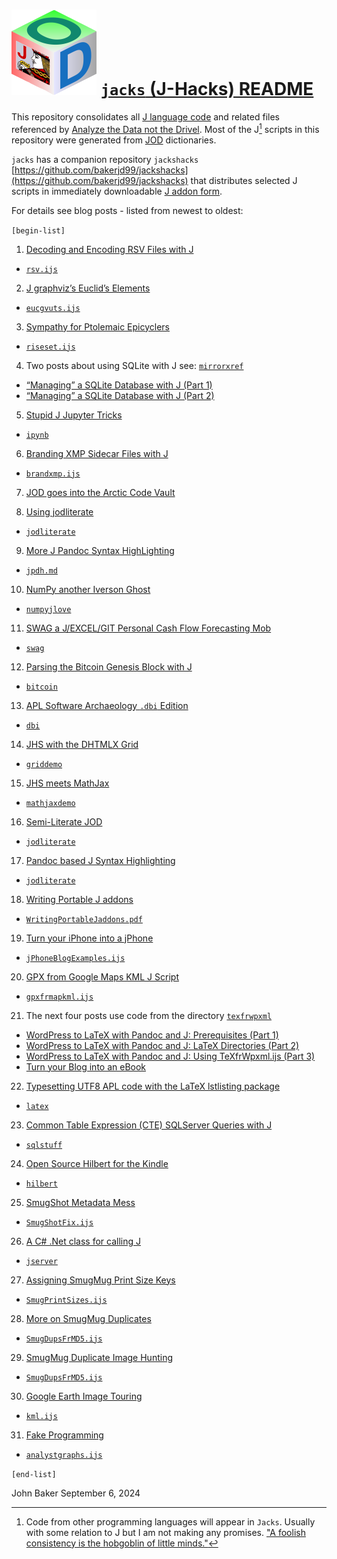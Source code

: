 ![](jacksjodlogotiny.png) [`jacks` (J-Hacks) README](https://analyzethedatanotthedrivel.org/)
==================================================================================================

This repository consolidates all [J language code](http://www.jsoftware.com/) and related files referenced by
[Analyze the Data not the Drivel](https://analyzethedatanotthedrivel.org/). Most of the J[^1]
scripts in this repository were generated from [JOD](https://analyzethedatanotthedrivel.org/the-jod-page/) dictionaries.

`jacks` has a companion repository `jackshacks` 
[https://github.com/bakerjd99/jackshacks](https://github.com/bakerjd99/jackshacks)
that distributes selected J scripts in immediately downloadable [J addon form](https://code.jsoftware.com/wiki/Vocabulary/Libraries).

For details see blog posts - listed from newest to oldest:

`[begin-list]`

1. [Decoding and Encoding RSV Files with J](https://analyzethedatanotthedrivel.org/2024/01/12/decoding-and-encoding-rsv-files-with-j/)
 * [`rsv.ijs`](https://github.com/bakerjd99/jackshacks/blob/main/riseset.ijs)

2. [J graphviz’s Euclid’s Elements](https://analyzethedatanotthedrivel.org/2023/06/28/j-graphvizs-euclids-elements/)
 * [`eucgvuts.ijs`](https://github.com/bakerjd99/jacks/blob/master/eucgvuts/eucgvuts.ijs)

3. [Sympathy for Ptolemaic Epicyclers](https://analyzethedatanotthedrivel.org/2023/04/07/sympathy-for-ptolemaic-epicyclers/)
 * [`riseset.ijs`](https://github.com/bakerjd99/jackshacks/blob/main/riseset.ijs)

4. Two posts about using SQLite with J see: [`mirrorxref`](https://github.com/bakerjd99/jacks/tree/master/mirrorxref)
 * [“Managing” a SQLite Database with J (Part 1)](https://analyzethedatanotthedrivel.org/2022/08/03/managing-a-sqlite-database-with-j-part-1/)
 * [“Managing” a SQLite Database with J (Part 2)](https://analyzethedatanotthedrivel.org/2022/08/08/managing-a-sqlite-database-with-j-part-2/)

5. [Stupid J Jupyter Tricks](https://analyzethedatanotthedrivel.org/2022/07/24/stupid-j-jupyter-tricks/)
 * [`ipynb`](https://github.com/bakerjd99/jacks/tree/master/ipynbfrjod)

6. [Branding XMP Sidecar Files with J](https://analyzethedatanotthedrivel.org/2022/07/17/branding-xmp-sidecar-files-with-j/)
 * [`brandxmp.ijs`](https://github.com/bakerjd99/jacks/blob/master/brandxmp/brandxmp.ijs)

7. [JOD goes into the Arctic Code Vault](https://analyzethedatanotthedrivel.org/2020/08/17/jod-goes-into-the-arctic-code-vault/)

8. [Using jodliterate](https://analyzethedatanotthedrivel.org/2020/05/25/using-jodliterate/)
 * [`jodliterate`](https://github.com/bakerjd99/jacks/tree/master/jodliterate)

9.  [More J Pandoc Syntax HighLighting](https://analyzethedatanotthedrivel.org/2020/02/19/more-j-pandoc-syntax-highlighting/)
 * [`jpdh.md`](https://github.com/bakerjd99/jacks/tree/master/pandocexamples)

10. [NumPy another Iverson Ghost](https://analyzethedatanotthedrivel.org/2018/03/31/numpy-another-iverson-ghost/)
 * [`numpyjlove`](https://github.com/bakerjd99/jacks/tree/master/numpyjlove)

11. [SWAG a J/EXCEL/GIT Personal Cash Flow Forecasting Mob](https://bakerjd99.wordpress.com/2016/01/10/swag-a-jexcelgit-personal-cash-flow-forecasting-mob/)
 * [`swag`](https://github.com/bakerjd99/jacks/tree/master/swag)

12. [Parsing the Bitcoin Genesis Block with J](http://bakerjd99.wordpress.com/2014/07/03/parsing-the-bitcoin-genesis-block-with-j/)
 * [`bitcoin`](https://github.com/bakerjd99/jacks/tree/master/bitcoin)

13. [APL Software Archaeology `.dbi` Edition](http://bakerjd99.wordpress.com/2013/12/26/apl-software-archaeology-dbi-edition/)
 * [`dbi`](https://github.com/bakerjd99/jacks/tree/master/dbi)

14. [JHS with the DHTMLX Grid](http://bakerjd99.wordpress.com/2012/12/03/jhs-with-the-dhtmlx-grid/)
 * [`griddemo`](https://github.com/bakerjd99/jacks/tree/master/griddemo)

15. [JHS meets MathJax](http://bakerjd99.wordpress.com/2012/11/25/jhs-meets-mathjax/)
 * [`mathjaxdemo`](https://github.com/bakerjd99/jacks/tree/master/mathjaxdemo)

16. [Semi-Literate JOD](http://bakerjd99.wordpress.com/2012/10/01/semi-literate-jod/)
 * [`jodliterate`](https://github.com/bakerjd99/jacks/tree/master/jodliterate)

17. [Pandoc based J Syntax Highlighting](http://bakerjd99.wordpress.com/2012/09/20/pandoc-based-j-syntax-highlighting/)
 * [`jodliterate`](https://github.com/bakerjd99/jacks/tree/master/jodliterate)

18. [Writing Portable J addons](http://bakerjd99.wordpress.com/2012/07/23/writing-portable-j-addons/)
 * [`WritingPortableJaddons.pdf`](https://github.com/bakerjd99/jacks/blob/master/dogpony)

19. [Turn your iPhone into a jPhone](http://bakerjd99.wordpress.com/2012/06/23/turn-your-iphone-into-a-jphone-2/)
 * [`jPhoneBlogExamples.ijs`](https://github.com/bakerjd99/jacks/blob/master/phones/jPhoneBlogExamples.ijs)

20. [GPX from Google Maps KML J Script](http://bakerjd99.wordpress.com/2012/05/16/gpx-from-google-maps-kml-j-script/)
 * [`gpxfrmapkml.ijs`](https://github.com/bakerjd99/jacks/blob/master/geotagged/gpxfrmapkml.ijs)

21. The next four posts use code from the directory [`texfrwpxml`](https://github.com/bakerjd99/jacks/tree/master/texfrwpxml)
 * [WordPress to LaTeX with Pandoc and J: Prerequisites (Part 1)](http://bakerjd99.wordpress.com/2012/02/11/wordpress-to-latex-with-pandoc-and-j-prerequisites-part-1/)
 * [WordPress to LaTeX with Pandoc and J: LaTeX Directories (Part 2)](http://bakerjd99.wordpress.com/2012/02/18/wordpress-to-latex-with-pandoc-and-j-latex-directories-part-2-2/)
 * [WordPress to LaTeX with Pandoc and J: Using TeXfrWpxml.ijs (Part 3)](http://bakerjd99.wordpress.com/2012/02/25/wordpress-to-latex-with-pandoc-and-j-using-texfrwpxml-ijs-part-3/)
 * [Turn your Blog into an eBook](http://bakerjd99.wordpress.com/2012/03/04/turn-your-blog-into-an-ebook/)

22. [Typesetting UTF8 APL code with the LaTeX lstlisting package](http://bakerjd99.wordpress.com/2011/08/15/typesetting-utf8-apl-code-with-the-latex-lstlisting-package/)
  * [`latex`](https://github.com/bakerjd99/jacks/tree/master/latex)

23. [Common Table Expression (CTE) SQLServer Queries with J](http://bakerjd99.wordpress.com/2011/08/13/common-table-expression-cte-sqlserver-queries-with-j/)
  * [`sqlstuff`](https://github.com/bakerjd99/jacks/tree/master/sqlstuff)

24. [Open Source Hilbert for the Kindle](http://bakerjd99.wordpress.com/2011/07/12/open-source-hilbert-for-the-kindle/)
  * [`hilbert`](https://github.com/bakerjd99/jacks/blob/master/hilbert)

25. [SmugShot Metadata Mess](http://bakerjd99.wordpress.com/2011/04/03/smugshot-metadata-mess/)
  * [`SmugShotFix.ijs`](https://github.com/bakerjd99/jacks/blob/master/smugmug/SmugShotFix.ijs)

26. [A C# .Net class for calling J](http://bakerjd99.wordpress.com/2010/05/28/a-c-net-class-for-calling-j/)
  * [`jserver`](https://github.com/bakerjd99/jacks/tree/master/jserver)

27. [Assigning SmugMug Print Size Keys](http://bakerjd99.wordpress.com/2010/02/21/assigning-smugmug-print-size-keys/)
  * [`SmugPrintSizes.ijs`](https://github.com/bakerjd99/jacks/blob/master/smugmug/SmugPrintSizes.ijs)

28. [More on SmugMug Duplicates](http://bakerjd99.wordpress.com/2010/02/11/more-on-smugmug-duplicates/)
  * [`SmugDupsFrMD5.ijs`](https://github.com/bakerjd99/jacks/blob/master/smugmug/SmugDupsFrMD5.ijs)

29. [SmugMug Duplicate Image Hunting](http://bakerjd99.wordpress.com/2010/02/05/smugmug-duplicate-image-hunting/)
  * [`SmugDupsFrMD5.ijs`](https://github.com/bakerjd99/jacks/blob/master/smugmug/SmugDupsFrMD5.ijs)

30. [Google Earth Image Touring](http://bakerjd99.wordpress.com/2009/10/04/google-earth-image-touring/)
  * [`kml.ijs`](https://github.com/bakerjd99/jacks/blob/master/geotagged/kml.ijs)

31. [Fake Programming](http://bakerjd99.wordpress.com/2009/09/09/fake-progamming/)
  * [`analystgraphs.ijs`](https://github.com/bakerjd99/jacks/blob/master/graphviz/analystgraphs.ijs)

`[end-list]`

John Baker
September 6, 2024

[^1]:  Code from other programming languages will appear in `Jacks`. Usually with some relation to J but I am not making 
any promises. ["A foolish consistency is the hobgoblin of little minds."](http://dictionary.reference.com/browse/a-foolish-consistency-is-the-hobgoblin-of-little-minds)
